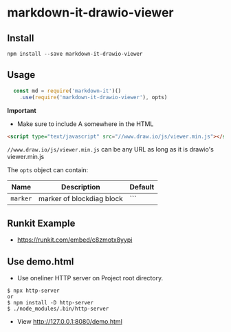 # markdown-it-drawio-viewer

## Install

```
npm install --save markdown-it-drawio-viewer
```

## Usage

```js
  const md = require('markdown-it')()
    .use(require('markdown-it-drawio-viewer'), opts)
```

**Important**

* Make sure to include A somewhere in the HTML

```html
<script type="text/javascript" src="//www.draw.io/js/viewer.min.js"></script>
```

`//www.draw.io/js/viewer.min.js` can be any URL as long as it is drawio's viewer.min.js

The `opts` object can contain:

Name              | Description                                                    | Default
------------------|----------------------------------------------------------------|-----------------------------------
`marker` | marker of blockdiag block | ```

## Runkit Example
* https://runkit.com/embed/c8zmotx8yypi

## Use demo.html

* Use oneliner HTTP server on Project root directory.

```
$ npx http-server
or
$ npm install -D http-server
$ ./node_modules/.bin/http-server
```

* View http://127.0.0.1:8080/demo.html